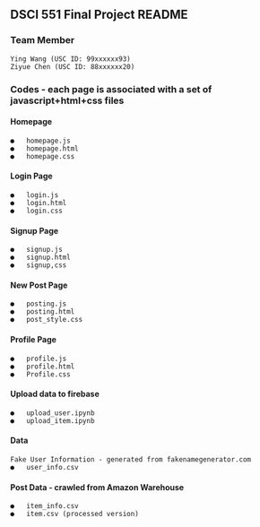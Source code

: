 ## DSCI 551 Final Project README
### Team Member
	Ying Wang (USC ID: 99xxxxxx93)
	Ziyue Chen (USC ID: 88xxxxxx20)
    
### Codes - each page is associated with a set of javascript+html+css files

#### Homepage
    ●	homepage.js
    ●	homepage.html
    ●	homepage.css

#### Login Page
    ●	login.js
    ●	login.html
    ●	login.css
#### Signup Page
    ●	signup.js
    ●	signup.html
    ●	signup,css

#### New Post Page
    ●	posting.js
    ●	posting.html
    ●	post_style.css

#### Profile Page
    ●	profile.js
    ●	profile.html
    ●	Profile.css

#### Upload data to firebase
    ●	upload_user.ipynb
    ●	upload_item.ipynb

#### Data
    Fake User Information - generated from fakenamegenerator.com
    ●	user_info.csv

#### Post Data - crawled from Amazon Warehouse
    ●	item_info.csv
    ●	item.csv (processed version)

